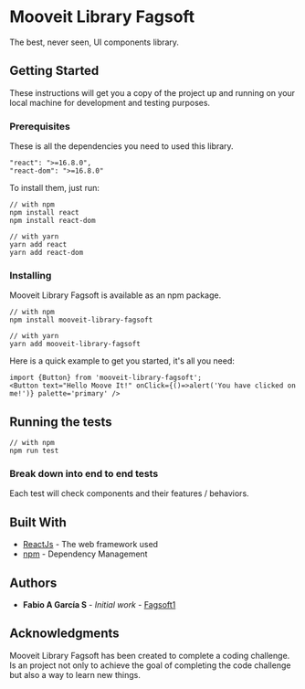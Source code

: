 # Mooveit Library Fagsoft

The best, never seen, UI components library.

## Getting Started

These instructions will get you a copy of the project up and running on your local machine for development and testing purposes.

### Prerequisites

These is all the dependencies you need to used this library.

```
"react": ">=16.8.0",
"react-dom": ">=16.8.0"
```
To install them, just run:
```
// with npm
npm install react
npm install react-dom

// with yarn
yarn add react
yarn add react-dom
```

### Installing

Mooveit Library Fagsoft is available as an npm package.

```
// with npm
npm install mooveit-library-fagsoft

// with yarn
yarn add mooveit-library-fagsoft
```
Here is a quick example to get you started, it's all you need:
```
import {Button} from 'mooveit-library-fagsoft';
<Button text="Hello Moove It!" onClick={()=>alert('You have clicked on me!')} palette='primary' />
```

## Running the tests

```
// with npm
npm run test
```

### Break down into end to end tests

Each test will check components and their features / behaviors.

## Built With

* [ReactJs](https://reactjs.org/) - The web framework used
* [npm](https://www.npmjs.com/) - Dependency Management

## Authors

* **Fabio A García S** - *Initial work* - [Fagsoft1](https://github.com/fagsoft1)

## Acknowledgments

Mooveit Library Fagsoft has been created to complete a coding challenge. 
Is an project not only to achieve the goal of completing the code challenge but also a way to learn new things.
